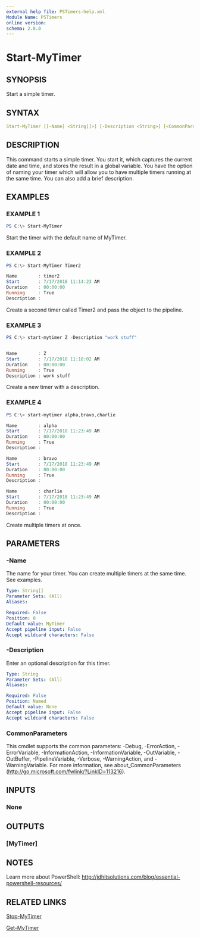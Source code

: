 ```yaml
---
external help file: PSTimers-help.xml
Module Name: PSTimers
online version:
schema: 2.0.0
---
```


# Start-MyTimer

## SYNOPSIS

Start a simple timer.

## SYNTAX

```yaml
Start-MyTimer [[-Name] <String[]>] [-Description <String>] [<CommonParameters>]
```

## DESCRIPTION

This command starts a simple timer. You start it, which captures the current date and time, and stores the result in a global variable. You have the option of naming your timer which will allow you to have multiple timers running at the same time. You can also add a brief description.

## EXAMPLES

### EXAMPLE 1

```powershell
PS C:\> Start-MyTimer
```

Start the timer with the default name of MyTimer.

### EXAMPLE 2

```powershell
PS C:\> Start-MyTimer Timer2

Name        : timer2
Start       : 7/17/2018 11:14:23 AM
Duration    : 00:00:00
Running     : True
Description :
```

Create a second timer called Timer2 and pass the object to the pipeline.

### EXAMPLE 3

```powershell 
PS C:\> start-mytimer Z -Description "work stuff"


Name        : Z
Start       : 7/17/2018 11:18:02 AM
Duration    : 00:00:00
Running     : True
Description : work stuff
```

Create a new timer with a description.

### EXAMPLE 4

```powershell
PS C:\> start-mytimer alpha,bravo,charlie

Name        : alpha
Start       : 7/17/2018 11:23:49 AM
Duration    : 00:00:00
Running     : True
Description :

Name        : bravo
Start       : 7/17/2018 11:23:49 AM
Duration    : 00:00:00
Running     : True
Description :

Name        : charlie
Start       : 7/17/2018 11:23:49 AM
Duration    : 00:00:00
Running     : True
Description :
```

Create multiple timers at once.

## PARAMETERS

### -Name

The name for your timer.
You can create multiple timers at the same time.
See examples.

```yaml
Type: String[]
Parameter Sets: (All)
Aliases:

Required: False
Position: 0
Default value: MyTimer
Accept pipeline input: False
Accept wildcard characters: False
```

### -Description

Enter an optional description for this timer.

```yaml
Type: String
Parameter Sets: (All)
Aliases:

Required: False
Position: Named
Default value: None
Accept pipeline input: False
Accept wildcard characters: False
```

### CommonParameters

This cmdlet supports the common parameters: -Debug, -ErrorAction, -ErrorVariable, -InformationAction, -InformationVariable, -OutVariable, -OutBuffer, -PipelineVariable, -Verbose, -WarningAction, and -WarningVariable. For more information, see about_CommonParameters (http://go.microsoft.com/fwlink/?LinkID=113216).

## INPUTS

### None

## OUTPUTS

### [MyTimer]

## NOTES

Learn more about PowerShell: http://jdhitsolutions.com/blog/essential-powershell-resources/

## RELATED LINKS

[Stop-MyTimer](Stop-MyTimer.md)

[Get-MyTimer](Get-MyTimer.md)